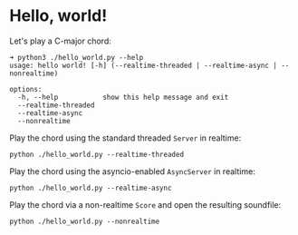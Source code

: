 # Hello, world!

Let's play a C-major chord:

```
➜ python3 ./hello_world.py --help
usage: hello world! [-h] (--realtime-threaded | --realtime-async | --nonrealtime)

options:
  -h, --help           show this help message and exit
  --realtime-threaded
  --realtime-async
  --nonrealtime
```

Play the chord using the standard threaded `Server` in realtime:

```
python ./hello_world.py --realtime-threaded
```

Play the chord using the asyncio-enabled `AsyncServer` in realtime:

```
python ./hello_world.py --realtime-async
```

Play the chord via a non-realtime `Score` and open the resulting soundfile:

```
python ./hello_world.py --nonrealtime
```
